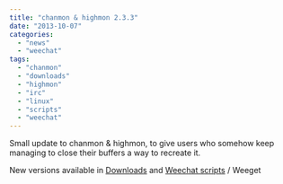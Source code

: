 ```yaml
---
title: "chanmon & highmon 2.3.3"
date: "2013-10-07"
categories: 
  - "news"
  - "weechat"
tags: 
  - "chanmon"
  - "downloads"
  - "highmon"
  - "irc"
  - "linux"
  - "scripts"
  - "weechat"
---
```


Small update to chanmon & highmon, to give users who somehow keep managing to close their buffers a way to recreate it.

New versions available in [Downloads](/downloads/) and [Weechat scripts](http://www.weechat.org/scripts/) / Weeget
